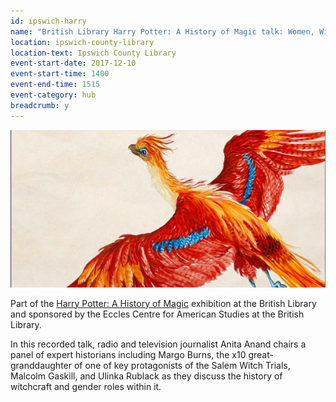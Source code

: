 ```yaml
---
id: ipswich-harry
name: "British Library Harry Potter: A History of Magic talk: Women, Witches and Witch-Trials with Anita Anand & expert panel"
location: ipswich-county-library
location-text: Ipswich County Library
event-start-date: 2017-12-10
event-start-time: 1400
event-end-time: 1515
event-category: hub
breadcrumb: y
---
```


![Fawkes the Phoenix](/images/featured/featured-phoenix.jpg)

Part of the [Harry Potter: A History of Magic](https://www.bl.uk/projects/harry-potter-a-history-of-magic-public-library-displays) exhibition at the British Library and sponsored by the Eccles Centre for American Studies at the British Library.

In this recorded talk, radio and television journalist Anita Anand chairs a panel of expert historians including Margo Burns, the x10 great-granddaughter of one of key protagonists of the Salem Witch Trials, Malcolm Gaskill, and Ulinka Rublack as they discuss the history of witchcraft and gender roles within it.
